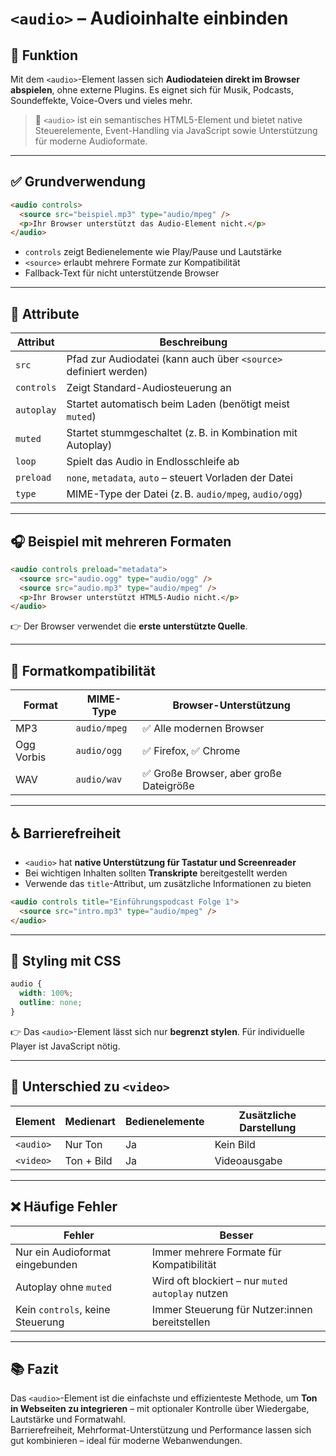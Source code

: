 # `<audio>` – Audioinhalte einbinden

## 🧩 Funktion

Mit dem `<audio>`-Element lassen sich **Audiodateien direkt im Browser abspielen**, ohne externe Plugins. Es eignet sich für Musik, Podcasts, Soundeffekte, Voice-Overs und vieles mehr.

> 📌 `<audio>` ist ein semantisches HTML5-Element und bietet native Steuerelemente, Event-Handling via JavaScript sowie Unterstützung für moderne Audioformate.

---

## ✅ Grundverwendung

```html
<audio controls>
  <source src="beispiel.mp3" type="audio/mpeg" />
  <p>Ihr Browser unterstützt das Audio-Element nicht.</p>
</audio>
```

- `controls` zeigt Bedienelemente wie Play/Pause und Lautstärke
- `<source>` erlaubt mehrere Formate zur Kompatibilität
- Fallback-Text für nicht unterstützende Browser

---

## 🔧 Attribute

| Attribut      | Beschreibung                                                     |
|---------------|------------------------------------------------------------------|
| `src`         | Pfad zur Audiodatei (kann auch über `<source>` definiert werden) |
| `controls`    | Zeigt Standard-Audiosteuerung an                                 |
| `autoplay`    | Startet automatisch beim Laden (benötigt meist `muted`)          |
| `muted`       | Startet stummgeschaltet (z. B. in Kombination mit Autoplay)      |
| `loop`        | Spielt das Audio in Endlosschleife ab                            |
| `preload`     | `none`, `metadata`, `auto` – steuert Vorladen der Datei          |
| `type`        | MIME-Type der Datei (z. B. `audio/mpeg`, `audio/ogg`)            |

---

## 🎧 Beispiel mit mehreren Formaten

```html
<audio controls preload="metadata">
  <source src="audio.ogg" type="audio/ogg" />
  <source src="audio.mp3" type="audio/mpeg" />
  <p>Ihr Browser unterstützt HTML5-Audio nicht.</p>
</audio>
```

👉 Der Browser verwendet die **erste unterstützte Quelle**.

---

## 🧠 Formatkompatibilität

| Format   | MIME-Type        | Browser-Unterstützung       |
|----------|------------------|-----------------------------|
| MP3      | `audio/mpeg`     | ✅ Alle modernen Browser     |
| Ogg Vorbis | `audio/ogg`    | ✅ Firefox, ✅ Chrome        |
| WAV      | `audio/wav`      | ✅ Große Browser, aber große Dateigröße |

---

## ♿ Barrierefreiheit

- `<audio>` hat **native Unterstützung für Tastatur und Screenreader**
- Bei wichtigen Inhalten sollten **Transkripte** bereitgestellt werden
- Verwende das `title`-Attribut, um zusätzliche Informationen zu bieten

```html
<audio controls title="Einführungspodcast Folge 1">
  <source src="intro.mp3" type="audio/mpeg" />
</audio>
```

---

## 🎨 Styling mit CSS

```css
audio {
  width: 100%;
  outline: none;
}
```

👉 Das `<audio>`-Element lässt sich nur **begrenzt stylen**. Für individuelle Player ist JavaScript nötig.

---

## 🔄 Unterschied zu `<video>`

| Element   | Medienart      | Bedienelemente | Zusätzliche Darstellung |
|-----------|----------------|----------------|--------------------------|
| `<audio>` | Nur Ton        | Ja             | Kein Bild                |
| `<video>` | Ton + Bild     | Ja             | Videoausgabe             |

---

## ❌ Häufige Fehler

| Fehler                         | Besser                                         |
|--------------------------------|------------------------------------------------|
| Nur ein Audioformat eingebunden | Immer mehrere Formate für Kompatibilität     |
| Autoplay ohne `muted`          | Wird oft blockiert – nur `muted autoplay` nutzen |
| Kein `controls`, keine Steuerung | Immer Steuerung für Nutzer:innen bereitstellen |

---

## 📚 Fazit

Das `<audio>`-Element ist die einfachste und effizienteste Methode, um **Ton in Webseiten zu integrieren** – mit optionaler Kontrolle über Wiedergabe, Lautstärke und Formatwahl.  
Barrierefreiheit, Mehrformat-Unterstützung und Performance lassen sich gut kombinieren – ideal für moderne Webanwendungen.
